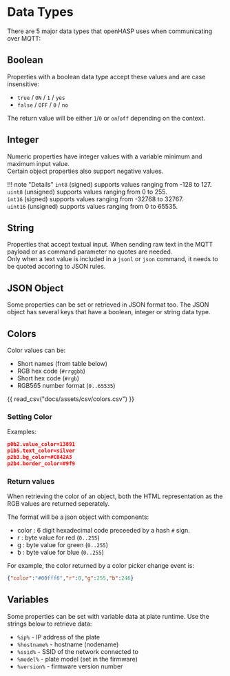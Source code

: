# Data Types

There are 5 major data types that openHASP uses when communicating over MQTT:

## Boolean
Properties with a boolean data type accept these values and are case insensitive:

- `true` / `ON` / `1` / `yes`
- `false` / `OFF` / `0` / `no`

The return value will be either `1`/`0` or `on`/`off` depending on the context.

## Integer
Numeric properties have integer values with a variable minimum and maximum input value.     
Certain object properties also support negative values.

!!! note "Details"
    `int8` (signed) supports values ranging from -128 to 127.    
    `uint8` (unsigned) supports values ranging from 0 to 255.    
    `int16` (signed) supports values ranging from -32768 to 32767.     
    `uint16` (unsigned) supports values ranging from 0 to 65535.


## String
Properties that accept textual input. When sending raw text in the MQTT payload or as command parameter no quotes are needed.    
Only when a text value is included in a `jsonl` or `json` command, it needs to be quoted accoring to JSON rules.

## JSON Object
Some properties can be set or retrieved in JSON format too. The JSON object has several keys that have a boolean, integer or string data type.

## Colors
Color values can be:

- Short names (from table below)
- RGB hex code (`#rrggbb`)
- Short hex code (`#rgb`)
- RGB565 number format (`0..65535`)

{{ read_csv("docs/assets/csv/colors.csv") }}

### Setting Color

Examples:
```json linenums="1"
p0b2.value_color=13891
p1b5.text_color=silver
p2b3.bg_color=#C042A3
p2b4.border_color=#9f9
```

### Return values

When retrieving the color of an object, both the HTML representation as the RGB values are returned seperately.

The format will be a json object with components:

- color : 6 digit hexadecimal code preceeded by a hash `#` sign.
- r : byte value for red (`0..255`)
- g : byte value for green (`0..255`)
- b : byte value for blue (`0..255`)

For example, the color returned by a color picker change event is:
```json linenums="1"
{"color":"#00fff6","r":0,"g":255,"b":246}
```

## Variables

Some properties can be set with variable data at plate runtime. Use the strings below to retrieve data:

- `%ip%` - IP address of the plate
- `%hostname%` - hostname (nodename)
- `%ssid%` - SSID of the network connected to
- `%model%` - plate model (set in the firmware)
- `%version%` - firmware version number


